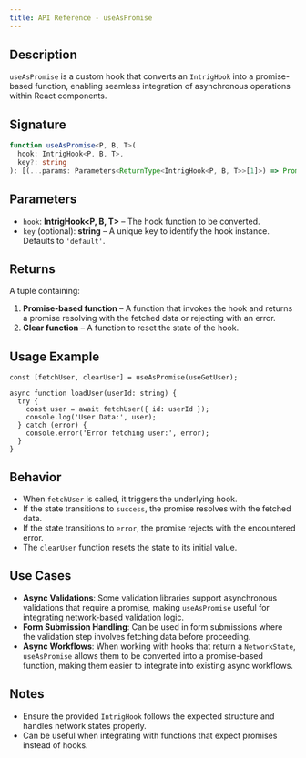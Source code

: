 ```yaml
---
title: API Reference - useAsPromise
---
```


## Description
`useAsPromise` is a custom hook that converts an `IntrigHook` into a promise-based function, enabling seamless integration of asynchronous operations within React components.

## Signature
```typescript
function useAsPromise<P, B, T>(
  hook: IntrigHook<P, B, T>, 
  key?: string
): [(...params: Parameters<ReturnType<IntrigHook<P, B, T>>[1]>) => Promise<T>, () => void];
```

## Parameters
- `hook`: **IntrigHook<P, B, T>** – The hook function to be converted.
- `key` (optional): **string** – A unique key to identify the hook instance. Defaults to `'default'`.

## Returns
A tuple containing:
1. **Promise-based function** – A function that invokes the hook and returns a promise resolving with the fetched data or rejecting with an error.
2. **Clear function** – A function to reset the state of the hook.

## Usage Example
```tsx
const [fetchUser, clearUser] = useAsPromise(useGetUser);

async function loadUser(userId: string) {
  try {
    const user = await fetchUser({ id: userId });
    console.log('User Data:', user);
  } catch (error) {
    console.error('Error fetching user:', error);
  }
}
```

## Behavior
- When `fetchUser` is called, it triggers the underlying hook.
- If the state transitions to `success`, the promise resolves with the fetched data.
- If the state transitions to `error`, the promise rejects with the encountered error.
- The `clearUser` function resets the state to its initial value.

## Use Cases
- **Async Validations**: Some validation libraries support asynchronous validations that require a promise, making `useAsPromise` useful for integrating network-based validation logic.
- **Form Submission Handling**: Can be used in form submissions where the validation step involves fetching data before proceeding.
- **Async Workflows**: When working with hooks that return a `NetworkState`, `useAsPromise` allows them to be converted into a promise-based function, making them easier to integrate into existing async workflows.

## Notes
- Ensure the provided `IntrigHook` follows the expected structure and handles network states properly.
- Can be useful when integrating with functions that expect promises instead of hooks.

